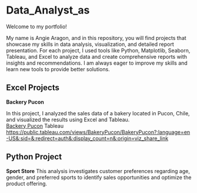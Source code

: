 # Data_Analyst_as
Welcome to my portfolio!

My name is Angie Aragon, and in this repository, you will find projects that showcase my skills in data analysis, visualization, and detailed report presentation. For each project, I used tools like Python, Matplotlib, Seaborn, Tableau, and Excel to analyze data and create comprehensive reports with insights and recommendations. I am always eager to improve my skills and learn new tools to provide better solutions.


## Excel Projects
**Backery Pucon**

In this project, I analyzed the sales data of a bakery located in Pucon, Chile, and visualized the results using Excel and Tableau.  
[Backery Pucon](./Excel/Backery%20Pucon)
Tableau
https://public.tableau.com/views/BakeryPucon/BakeryPucon?:language=en-US&:sid=&:redirect=auth&:display_count=n&:origin=viz_share_link

## Python Project
**Sport Store**
This analysis investigates customer preferences regarding age, gender, and preferred sports to identify sales opportunities and optimize the product offering.
